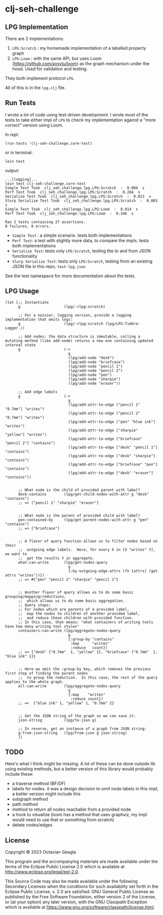 # clj-seh-challenge

## LPG Implementation

There are 2 implementations:

1. `LPG:Scratch` : my homemade implementation of a labelled property graph
2. `LPG:Loom` : with the same API, but uses Loom (https://github.com/aysylu/loom) as the graph mechanism under the hood.  Used for validation and testing.

They both implement protocol `LPG`.

All of this is in the `lpg.clj` file.

## Run Tests

I wrote a lot of code using test-driven development.  I wrote most of the tests to take either impl of `LPG` to check my implementation against 
a "more correct" version using Loom.

In repl:
``` 
(run-tests 'clj-seh-challenge.core-test)
```
or in terminal:
``` 
lein test 
```

output:
``` 
...[logging]...
lein test clj-seh-challenge.core-test
Simple Test Took  clj_seh_challenge.lpg.LPG:Scratch  :  0.004  s
Perf Test Took  clj_seh_challenge.lpg.LPG:Scratch  :  0.284  s
Serialize Test Took  clj_seh_challenge.lpg.LPG:Scratch  :  0.013  s
Slurp Serialize Test Took  clj_seh_challenge.lpg.LPG:Scratch  :  0.003  s
Simple Test Took  clj_seh_challenge.lpg.LPG:Loom  :  0.014  s
Perf Test Took  clj_seh_challenge.lpg.LPG:Loom  :  0.246  s

Ran 2 tests containing 27 assertions.
0 failures, 0 errors.
```

- `Simple Test` : a simple scenario.  tests both implementations
- `Perf Test`: a test with slightly more data, to compare the impls.  tests both implementations
- `Serialize Test`: tests only `LPG:Scratch`, testing the to and from JSON functionality
- `Slurp Serialize Test`: tests only `LPG:Scratch`, testing from an existing JSON file in this repo, `test-lpg.json`


See the test namespace for more documentation about the tests.


## LPG Usage

```
(let [;; Instantiate
      g                    (lpg/->lpg:scratch)
      
      ;; For a noisier, logging version, provide a logging implementation that emits logs:
      g                    (lpg/->lpg:scratch (lpg/LPG-Timbre-Logger.))

      ;; Add nodes: the data structure is immutable, calling a mutating method (like add-node) returns a new one containing updated internal state
      g                    (->
                             g
                             (lpg/add-node "desk")
                             (lpg/add-node "briefcase")
                             (lpg/add-node "pencil 1")
                             (lpg/add-node "pencil 2")
                             (lpg/add-node "pen")
                             (lpg/add-node "sharpie")
                             (lpg/add-node "eraser"))

      ;; Add edge labels
      g                    (->
                             g
                             (lpg/add-attr-to-edge ["pencil 1" "0.7mm"] "writes")
                             (lpg/add-attr-to-edge ["pencil 2" "0.7mm"] "writes")
                             (lpg/add-attr-to-edge ["pen" "blue ink"] "writes")
                             (lpg/add-attr-to-edge ["sharpie" "yellow"] "writes")
                             (lpg/add-attr-to-edge ["briefcase" "pencil 2"] "contains")
                             (lpg/add-attr-to-edge ["desk" "pencil 1"] "contains")
                             (lpg/add-attr-to-edge ["desk" "sharpie"] "contains")
                             (lpg/add-attr-to-edge ["briefcase" "pen"] "contains")
                             (lpg/add-attr-to-edge ["desk" "eraser"] "contains"))


      ;; What node is the child of provided parent with label?
      desk-contains        (lpg/get-child-nodes-with-attr g "desk" "contains")
      ;; => ["pencil 1" "sharpie" "eraser"]


      ;; What node is the parent of provided child with label?
      pen-contained-by     (lpg/get-parent-nodes-with-attr g "pen" "contains")
      ;; => ["briefcase"]


      ;; A flavor of query function allows us to filter nodes based on their
      ;;  outgoing edge labels.  Here, for every X in [X "writes" Y], we want to
      ;;  get the results Y in aggregate.
      what-can-write       (lpg/get-nodes-query
                             g
                             {:by-outgoing-edge-attrs (fn [attrs] (get attrs "writes"))})
      ;; => #{"pen" "pencil 2" "sharpie" "pencil 1"}

      
      ;; Another flavor of query allows us to do some basic grouping/mapping/reductions,
      ;;  which allows us to do some basic aggregation.
      ;; Query steps:
      ;; For nodes which are parents of a provided label,
      ;;  map the nodes to children of another provided label,
      ;;  and reduce those children with provided function.
      ;; In this case, that means: "what containers of writing tools have how many writing tool styles"
      containers-can-write (lpg/aggregate-nodes-query
                             g
                             {:group-by "contains"
                              :map      "writes"
                              :reduce   count})
      ;; => {"desk" {"0.7mm"  1, "yellow" 1}, "briefcase" {"0.7mm"  1, "blue ink" 1}}


      ;; Here we omit the :group-by key, which removes the previous first step of finding the parent nodes
      ;;  to group the reduction.  In this case, the rest of the query applies to the whole graph.
      all-can-write        (lpg/aggregate-nodes-query
                             g
                             {:map    "writes"
                              :reduce count})
      ;; =>  {"blue ink" 1, "yellow" 1, "0.7mm" 2}

      
      ;; Get the JSON string of the graph so we can save it:
      json-string          (lpg/to-json g)
      
      ;; In reverse, get an instance of a graph from JSON string:
      g-from-json-string   (lpg/from-json g json-string)
      ])
```

## TODO
Here's what I think might be missing. A lot of these can be done outside lib using existing methods,
but a better version of this library would probably include these:
- a traverse method (BF/DF)
- labels for nodes.  it was a design decision to omit node labels in this impl, a better version might include this
- subgraph method
- path method
- method to return all nodes reachable from a provided node
- a hook to visualize (loom has a method that uses graphviz, my impl would need to use that or something from scratch)
- delete nodes/edges

## License

Copyright © 2023 Octavian Geagla

This program and the accompanying materials are made available under the
terms of the Eclipse Public License 2.0 which is available at
http://www.eclipse.org/legal/epl-2.0.

This Source Code may also be made available under the following Secondary
Licenses when the conditions for such availability set forth in the Eclipse
Public License, v. 2.0 are satisfied: GNU General Public License as published by
the Free Software Foundation, either version 2 of the License, or (at your
option) any later version, with the GNU Classpath Exception which is available
at https://www.gnu.org/software/classpath/license.html.
